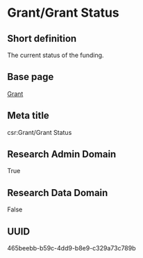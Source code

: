 # Grant/Grant Status
## Short definition
The current status of the funding.
## Base page
[Grant](../../Objects/Grant.md)
## Meta title
csr:Grant/Grant Status
## Research Admin Domain
True
## Research Data Domain
False
## UUID
465beebb-b59c-4dd9-b8e9-c329a73c789b
